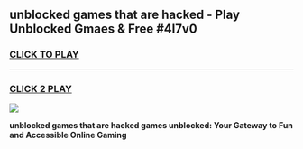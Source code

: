 
## unblocked games that are hacked - Play Unblocked Gmaes & Free #4l7v0
<h3>
<a href="https://news.freeplayer.one?title=unblocked_games_that_are_hacked&ref=03M">CLICK TO PLAY</a></h3>
<hr>

<h3>
<a href="https://news.freeplayer.one?title=unblocked_games_that_are_hacked&ref=03M">CLICK 2 PLAY</a>
  
</h3>

<a href="https://news.freeplayer.one?title=unblocked_games_that_are_hacked&ref=03M"><img src="https://clearcache.store/games.png"></a>


**unblocked games that are hacked games unblocked: Your Gateway to Fun and Accessible Online Gaming**
